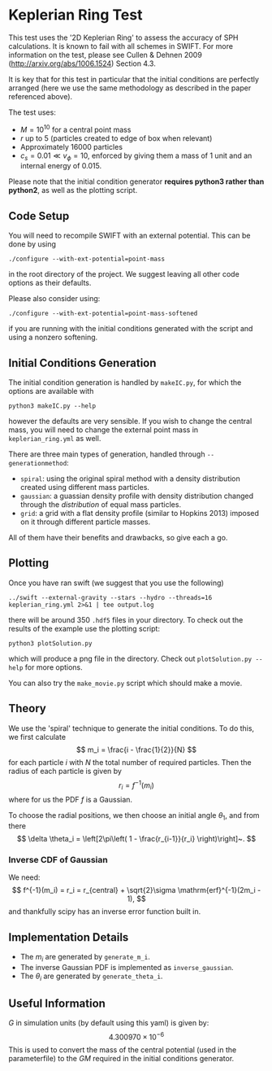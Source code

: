 Keplerian Ring Test
===================

This test uses the '2D Keplerian Ring' to assess the accuracy of SPH
calculations. It is known to fail with all schemes in SWIFT. For more
information on the test, please see Cullen & Dehnen 2009
(http://arxiv.org/abs/1006.1524) Section 4.3.

It is key that for this test in particular that the initial conditions are
perfectly arranged (here we use the same methodology as described in the paper
referenced above).

The test uses:

+ $M = 10^10$ for a central point mass
+ $r$ up to 5 (particles created to edge of box when relevant)
+ Approximately 16000 particles
+ $c_s = 0.01 \ll v_\phi = 10$, enforced by giving them a mass of 1 unit and an
  internal energy of 0.015.

Please note that the initial condition generator **requires python3 rather than
python2**, as well as the plotting script.


Code Setup
----------

You will need to recompile SWIFT with an external potential. This can be done
by using

    ./configure --with-ext-potential=point-mass

in the root directory of the project. We suggest leaving all other code options
as their defaults.

Please also consider using:

    ./configure --with-ext-potential=point-mass-softened

if you are running with the initial conditions generated with the script and
using a nonzero softening.


Initial Conditions Generation
-----------------------------

The initial condition generation is handled by ```makeIC.py```, for which
the options are available with

    python3 makeIC.py --help

however the defaults are very sensible. If you wish to change the central mass,
you will need to change the external point mass in ```keplerian_ring.yml``` as
well.

There are three main types of generation, handled through `--generationmethod`:

+ `spiral`: using the original spiral method with a density distribution
            created using different mass particles.
+ `gaussian`: a guassian density profile with density distribution changed
              through the _distribution_ of equal mass particles.
+ `grid`: a grid with a flat density profile (similar to Hopkins 2013) imposed
          on it through different particle masses.

All of them have their benefits and drawbacks, so give each a go.

Plotting
--------

Once you have ran swift (we suggest that you use the following)

    ../swift --external-gravity --stars --hydro --threads=16 keplerian_ring.yml 2>&1 | tee output.log

there will be around 350 ```.hdf5``` files in your directory. To check out
the results of the example use the plotting script:

    python3 plotSolution.py

which will produce a png file in the directory. Check out `plotSolution.py
--help` for more options.

You can also try the `make_movie.py` script which should make a movie.


Theory
------

We use the 'spiral' technique to generate the initial conditions. To do this,
we first calculate
$$
    m_i = \frac{i - \frac{1}{2}}{N}
$$
for each particle $i$ with $N$ the total number of required particles. Then the
radius of each particle is given by
$$
    r_i = f^{-1}(m_i)
$$
where for us the PDF $f$ is a Gaussian.

To choose the radial positions, we then choose an initial angle $\theta_1$, and
from there
$$
    \delta \theta_i = \left[2\pi\left( 1 - \frac{r_{i-1}}{r_i} \right)\right]~.
$$

### Inverse CDF of Gaussian

We need:
$$
    f^{-1}(m_i) = r_i = r_{central} + \sqrt{2}\sigma \mathrm{erf}^{-1}(2m_i - 1),
$$
and thankfully scipy has an inverse error function built in.


Implementation Details
----------------------

+ The $m_i$ are generated by ```generate_m_i```.
+ The inverse Gaussian PDF is implemented as ```inverse_gaussian```.
+ The $\theta_i$ are generated by ```generate_theta_i```.


Useful Information
------------------

$G$ in simulation units (by default using this yaml) is given by:
$$
    4.300970\times10^{-6}
$$
This is used to convert the mass of the central potential (used in the
parameterfile) to the $GM$ required in the initial conditions generator.
